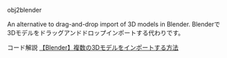 obj2blender

An alternative to drag-and-drop import of 3D models in Blender.
Blenderで3Dモデルをドラッグアンドドロップインポートする代わりです。

コード解説 [【Blender】複数の3Dモデルをインポートする方法](https://koshishirai.hatenablog.com/entry/blender-import)
